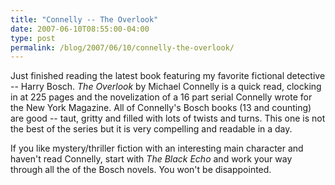 ```yaml
---
title: "Connelly -- The Overlook"
date: 2007-06-10T08:55:00-04:00
type: post
permalink: /blog/2007/06/10/connelly-the-overlook/
---
```

Just finished reading the latest book featuring my favorite fictional detective -- Harry Bosch. <span style="font-style: italic;">The Overlook</span> by Michael Connelly is a quick read, clocking in at 225 pages and the novelization of a 16 part serial Connelly wrote for the New York Magazine. All of Connelly's Bosch books (13 and counting) are good -- taut, gritty and filled with lots of twists and turns. This one is not the best of the series but it is very compelling and readable in a day.

If you like mystery/thriller fiction with an interesting main character and haven't read Connelly, start with <span style="font-style: italic;">The Black Echo</span> and work your way through all the of the Bosch novels. You won't be disappointed.